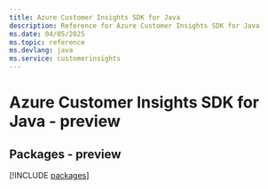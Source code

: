 ```yaml
---
title: Azure Customer Insights SDK for Java
description: Reference for Azure Customer Insights SDK for Java
ms.date: 04/05/2025
ms.topic: reference
ms.devlang: java
ms.service: customerinsights
---
```

# Azure Customer Insights SDK for Java - preview
## Packages - preview
[!INCLUDE [packages](customer-insights-index.md)]